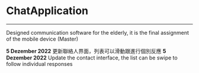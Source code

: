 # ChatApplication

- - -

Designed communication software for the elderly, it is the final assignment of the mobile device (Master)

**5 Dezember 2022** 更新聯絡人界面，列表可以滑動跟進行個別反應
**5 Dezember 2022** Update the contact interface, the list can be swipe to follow individual responses